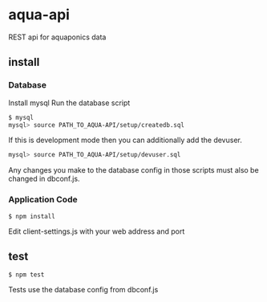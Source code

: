 # aqua-api

REST api for aquaponics data

## install 

### Database 

Install mysql 
Run the database script

```bash
$ mysql
mysql> source PATH_TO_AQUA-API/setup/createdb.sql
```
If this is development mode then you can additionally add the devuser.

```bash
mysql> source PATH_TO_AQUA-API/setup/devuser.sql
```

Any changes you make to the database config in those scripts must also be changed in dbconf.js.

### Application Code 

```
$ npm install
```

Edit client-settings.js with your web address and port

## test 

```
$ npm test
```
Tests use the database config from dbconf.js

